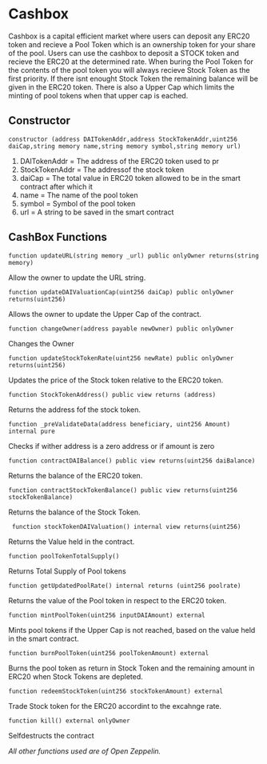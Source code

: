 # Cashbox
Cashbox is a capital efficient market where users can deposit any ERC20 token and recieve a Pool Token which is an ownership token for your share of the pool. Users can use the cashbox to deposit a STOCK token and recieve the ERC20 at the determined rate. When buring the Pool Token for the contents of the pool token you will always recieve Stock Token as the first priority. If there isnt enought Stock Token the remaining balance will be given in the ERC20 token. There is also a Upper Cap which limits the minting of pool tokens when that upper cap is eached.

## Constructor

`constructor (address DAITokenAddr,address StockTokenAddr,uint256 daiCap,string memory name,string memory symbol,string memory url) `

1. DAITokenAddr = The address of the ERC20 token used to pr
1. StockTokenAddr = The addressof the stock token
1. daiCap = The total value in ERC20 token allowed to be in the smart contract after which it 
1. name = The name of the pool token
1. symbol = Symbol of the pool token
1. url = A string to be saved in the smart contract


## CashBox Functions

 `function updateURL(string memory _url) public onlyOwner returns(string memory)`
 
 Allow the owner to update the URL string.


`function updateDAIValuationCap(uint256 daiCap) public onlyOwner returns(uint256)`

Allows the owner to update the Upper Cap of the contract.


 `function changeOwner(address payable newOwner) public onlyOwner`
 
Changes the Owner


`function updateStockTokenRate(uint256 newRate) public onlyOwner returns(uint256)`

Updates the price of the Stock token relative to the ERC20 token.


`function StockTokenAddress() public view returns (address)`

Returns the address fof the stock token.


`function _preValidateData(address beneficiary, uint256 Amount) internal pure`

Checks if wither address is a zero address or if amount is zero


 `function contractDAIBalance() public view returns(uint256 daiBalance)`
 
 Returns the balance of the ERC20 token.
 
 
 `function contractStockTokenBalance() public view returns(uint256 stockTokenBalance)`
 
  Returns the balance of the Stock Token.
 
 
` function stockTokenDAIValuation() internal view returns(uint256)`

 Returns the Value held in the contract.
 
 
 `function poolTokenTotalSupply()`
 
Returns Total Supply of Pool tokens

 
 `function getUpdatedPoolRate() internal returns (uint256 poolrate)`
 
 Returns the value of the Pool token in respect to the ERC20 token.
 
 
 `function mintPoolToken(uint256 inputDAIAmount) external`
 
 Mints pool tokens if the Upper Cap is not reached, based on the value held in the smart contract.
 
 
 `function burnPoolToken(uint256 poolTokenAmount) external`
 
 Burns the pool token as return in Stock Token and the remaining amount in ERC20 when Stock Tokens are depleted.
 
 
 
`function redeemStockToken(uint256 stockTokenAmount) external`

Trade Stock token for the ERC20 accordint to the excahnge rate.

 
 `function kill() external onlyOwner`
 
 Selfdestructs the contract
 

_All other functions used are of Open Zeppelin._
